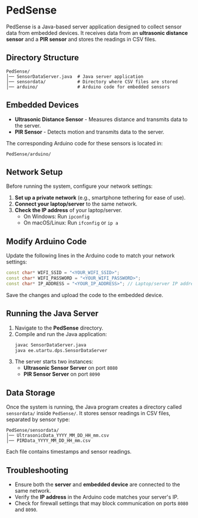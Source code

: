 # PedSense

PedSense is a Java-based server application designed to collect sensor data from embedded devices. It receives data from an **ultrasonic distance sensor** and a **PIR sensor** and stores the readings in CSV files.

## Directory Structure
```
PedSense/
│── SensorDataServer.java  # Java server application
│── sensordata/            # Directory where CSV files are stored
│── arduino/               # Arduino code for embedded sensors
```

## Embedded Devices
- **Ultrasonic Distance Sensor** - Measures distance and transmits data to the server.
- **PIR Sensor** - Detects motion and transmits data to the server.

The corresponding Arduino code for these sensors is located in:
```
PedSense/arduino/
```

## Network Setup
Before running the system, configure your network settings:
1. **Set up a private network** (e.g., smartphone tethering for ease of use).
2. **Connect your laptop/server** to the same network.
3. **Check the IP address** of your laptop/server.
   - On Windows: Run `ipconfig`
   - On macOS/Linux: Run `ifconfig` or `ip a`

## Modify Arduino Code
Update the following lines in the Arduino code to match your network settings:
```cpp
const char* WIFI_SSID = "<YOUR_WIFI_SSID>";
const char* WIFI_PASSWORD = "<YOUR_WIFI_PASSWORD>";
const char* IP_ADDRESS = "<YOUR_IP_ADDRESS>"; // Laptop/server IP address
```
Save the changes and upload the code to the embedded device.

## Running the Java Server
1. Navigate to the **PedSense** directory.
2. Compile and run the Java application:
   ```sh
   javac SensorDataServer.java
   java ee.utartu.dps.SensorDataServer
   ```
3. The server starts two instances:
   - **Ultrasonic Sensor Server** on port `8080`
   - **PIR Sensor Server** on port `8090`

## Data Storage
Once the system is running, the Java program creates a directory called `sensordata/` inside `PedSense/`. It stores sensor readings in CSV files, separated by sensor type:
```
PedSense/sensordata/
│── UltrasonicData_YYYY_MM_DD_HH_mm.csv
│── PIRData_YYYY_MM_DD_HH_mm.csv
```
Each file contains timestamps and sensor readings.

## Troubleshooting
- Ensure both the **server** and **embedded device** are connected to the same network.
- Verify the **IP address** in the Arduino code matches your server's IP.
- Check for firewall settings that may block communication on ports `8080` and `8090`.